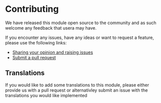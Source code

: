 # Contributing

We have released this module open source to the community and as such welcome
any feedback that usera may have.

If you encounter any issues, have any ideas or want to request a feature, please
use the following links:

 * [Sharing your opinion and raising issues](https://github.com/silvercommerce/shoppingcart-purchaseurl/issues)
 * [Submit a pull request](https://github.com/silvercommerce/shoppingcart-purchaseurl/pulls)

## Translations

If you would like to add some translations to this module, please either provide
us with a pull request or alternativley submit an issue with the translations you
would like implemented